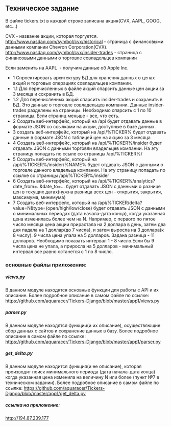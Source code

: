 ## Техническое задание

 В файле tickers.txt в каждой строке записана акция(CVX, AAPL, GOOG, etc...)

CVX - название акции, которая торгуется. 
http://www.nasdaq.com/symbol/cvx/historical - страница с финансовыми данными компании Chevron Corporation(CVX).
http://www.nasdaq.com/symbol/cvx/insider-trades - страница с финансовыми данными о торговле совладельцев компании

Если заменить на AAPL  - получим данные об Apple Inc.

- 1 Спроектировать архитектуру БД для хранения данных о ценах акций и торговых операциях совладельцев компании.
- 1.1 Для перечисленных в файле акций спарсить данные цен акции за 3 месяца и сохранить в БД. 
- 1.2 Для перечисленных акций спарсить insider-trades и сохранить в БД. Это данные о торговле совладельцев компании. Данные insider-trades разделены на страницы. Необходимо спарсить с 1 по 10 страницы. Если страниц меньше - все, что есть.
- 2 Создать веб-интерфейс, который на /api будет отдавать данные в формате JSON со ссылками на акции, доступные в базе данных.
- 3 создать веб-интерфейс, который на /api/%TICKER% будет отдавать данные в формате JSON с таблицей цен на акцию за 3 месяца
- 4 Создать веб-интерфейс, который на /api/%TICKER%/insider будет отдавать JSON с данными торговли владельцев компании. На эту страницу попадать по ссыле со страницы /api/%TICKER%/
- 5 Создать веб-интерфейс, который на /api/%TICKER%/insider/%NAME% будет отдавать JSON с данными о торговле данного владельца компании. На эту страницу попадать по ссылке со страницы /api/%TICKER%/insider
- 6 Создать веб-интерфейс, который на /api/%TICKER%/analytics?date_from=..&date_to=... будет отдавать JSON с данными о разнице цен в текущих датах(нужна разница всех цен - открытия, закрытия, максимума, минимума)
- 7 Создать веб-интерфейс, который на /api/%TICKER/delta?value=N&type=(open/high/low/close) будет отдавать JSON с данными о минимальных периодах (дата начала-дата конца), когда указанная цена изменилась более чем на N. Например, с первого по пятое число месяца цена акции прирастала на 2 доллара в день, затем два дня падала на 1 доллар(до 7 числа), и затем выросла на 3 доллара(к 8 числу). 9 числа цена упала на 5 долларов. Задана разница - 11 долларов. Необходимо показать интервал 1 - 8 число.Если бы 9 числа цена не упала, а приросла на 5 долларов - минимальный интервал все равно останется с 1 по 8 число.


### основные файлы приложения:

##### views.py
В данном модуле находятся основные функции для работы с API и их описание. 
Более подробное описание в самом файле по ссылке: https://github.com/aquaracer/Tickers-Django/blob/master/app1/views.py

##### parser.py
В данном модуле находятся функции(и их описание), осуществяющие сбор данных с сайтов и сохранение данных в базу.
Более подробное описание в самом файле по ссылке: https://github.com/aquaracer/Tickers-Django/blob/master/app1/parser.py

##### get_delta.py
В данном модуле находится функция(и ее описание), которая производит поиск минимального периода (дата начала-дата конца) когда указанная цена изменила на величину N или более (пункт №7 в техническом задании). Более подробное описание в самом файле по ссылке: https://github.com/aquaracer/Tickers-Django/blob/master/app1/get_delta.py

##### ссылка на приложение:
http://194.87.239.177
